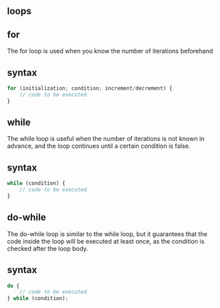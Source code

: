 ## loops
## for

The for loop is used when you know the number of iterations beforehand

## syntax
```javascript
for (initialization; condition; increment/decrement) {
    // code to be executed
}
```

## while

The while loop is useful when the number of iterations is not known in advance, and the loop continues until a certain condition is false.

## syntax
```javascript
while (condition) {
    // code to be executed
}
```

## do-while

The do-while loop is similar to the while loop, but it guarantees that the code inside the loop will be executed at least once, as the condition is checked after the loop body.

## syntax
```javascript
do {
    // code to be executed
} while (condition);
```
